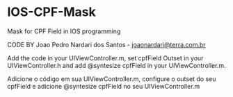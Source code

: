 IOS-CPF-Mask
============

Mask for CPF Field in IOS programming

CODE BY Joao Pedro Nardari dos Santos - joaonardari@terra.com.br

Add the code in your UIViewController.m, set cpfField Outset in your UIViewController.h
and add @syntesize cpfField in your UIViewController.m.

Adicione o código em sua UIViewController.m, configure o outset do seu cpfField 
e adicione @syntesize cpfField no seu UIViewController.m
